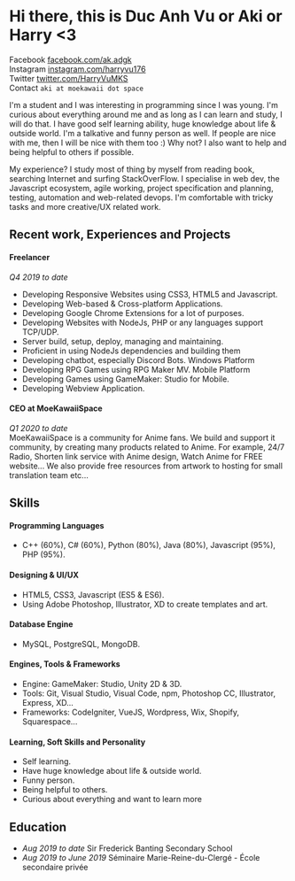 # Hi there, this is Duc Anh Vu or Aki or Harry <3

Facebook [facebook.com/ak.adgk](https://facebook.com/ak.adgk)<br/>
Instagram [instagram.com/harryvu176](https://instagram.com/harryvu176)<br/>
Twitter [twitter.com/HarryVuMKS](https://twitter.com/HarryVuMKS)<br/>
Contact `aki at moekawaii dot space`

I'm a student and I was interesting in programming since I was young. I'm curious about everything around me and as long as I can learn and study, I will do that. I have good self learning ability, huge knowledge about life & outside world. I'm a talkative and funny person as well. If people are nice with me, then I will be nice with them too :) Why not? I also want to help and being helpful to others if possible.

My experience? I study most of thing by myself from reading book, searching Internet and surfing StackOverFlow. I specialise in web dev, the Javascript ecosystem, agile working, project specification and planning, testing, automation and web-related devops. I'm comfortable with tricky tasks and more creative/UX related work.

## Recent work, Experiences and Projects

#### Freelancer

_Q4 2019 to date_<br/>

- Developing Responsive Websites using CSS3, HTML5 and
Javascript.
- Developing Web-based & Cross-platform Applications.
- Developing Google Chrome Extensions for a lot of
purposes.
- Developing Websites with NodeJs, PHP or any languages
support TCP/UDP.
- Server build, setup, deploy, managing and maintaining.
- Proficient in using NodeJs dependencies and building
them
- Developing chatbot, especially Discord Bots.
Windows Platform
- Developing RPG Games using RPG Maker MV.
Mobile Platform
- Developing Games using GameMaker: Studio for Mobile.
- Developing Webview Application.

#### CEO at MoeKawaiiSpace

_Q1 2020 to date_<br/>
MoeKawaiiSpace is a community for Anime fans. We build and
support it community, by creating many products related to
Anime. For example, 24/7 Radio, Shorten link service with Anime
design, Watch Anime for FREE website... We also provide free resources from artwork to
hosting for small translation team etc...

## Skills

#### Programming Languages

- C++ (60%), C# (60%), Python (80%), Java (80%), Javascript
(95%), PHP (95%).

#### Designing & UI/UX

- HTML5, CSS3, Javascript (ES5 & ES6).
- Using Adobe Photoshop, Illustrator, XD to create
templates and art.

#### Database Engine

- MySQL, PostgreSQL, MongoDB.

#### Engines, Tools & Frameworks

- Engine: GameMaker: Studio, Unity 2D & 3D.
- Tools: Git, Visual Studio, Visual Code, npm, Photoshop CC,
Illustrator, Express, XD...
- Frameworks: CodeIgniter, VueJS, Wordpress, Wix, Shopify, Squarespace...

#### Learning, Soft Skills and Personality
- Self learning.
- Have huge knowledge about life & outside world.
- Funny person.
- Being helpful to others.
- Curious about everything and want to learn more

## Education

- _Aug 2019 to date_
Sir Frederick Banting Secondary School
- _Aug 2019 to June 2019_ 
Séminaire Marie-Reine-du-Clergé - École secondaire privée
